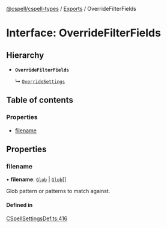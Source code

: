 [@cspell/cspell-types](../README.md) / [Exports](../modules.md) / OverrideFilterFields

# Interface: OverrideFilterFields

## Hierarchy

- **`OverrideFilterFields`**

  ↳ [`OverrideSettings`](OverrideSettings.md)

## Table of contents

### Properties

- [filename](OverrideFilterFields.md#filename)

## Properties

### filename

• **filename**: [`Glob`](../modules.md#glob) \| [`Glob`](../modules.md#glob)[]

Glob pattern or patterns to match against.

#### Defined in

[CSpellSettingsDef.ts:416](https://github.com/streetsidesoftware/cspell/blob/bb436cd/packages/cspell-types/src/CSpellSettingsDef.ts#L416)
